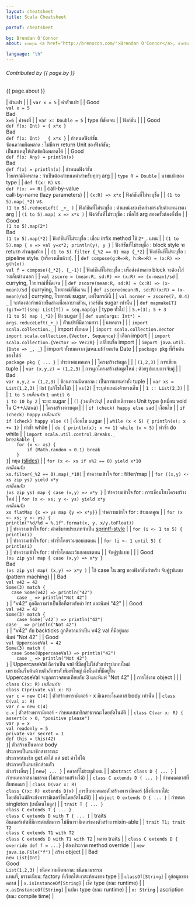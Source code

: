 ```yaml
---
layout: cheatsheet
title: Scala Cheatsheet

partof: cheatsheet

by: Brendan O'Connor
about: ขอบคุณ <a href="http://brenocon.com/">Brendan O'Connor</a>, สำหรับ cheatsheet นี้มีวัตถุประสงค์เพื่ออ้างอิงอย่างง่ายสำหรับโครงสร้างประโยคของ Scala, Licensed by Brendan O'Connor under a CC-BY-SA 3.0 license.

language: "th"
---
```


###### Contributed by {{ page.by }}

{{ page.about }}

|  <span id="variables" class="h2">ตัวแปร</span>                                                                     |                      |
|  `var x = 5`                                                                                                      |  ค่าตัวแปร             |
|  <span class="label success">Good</span><br> `val x = 5`<br> <span class="label important">Bad</span><br> `x=6`   |  ค่าคงที่               |
|  `var x: Double = 5`                                                                                              |  type ที่ชัดเจน         |
|  <span id="functions" class="h2">ฟังก์ชัน</span>                                                                 |                      |
|  <span class="label success">Good</span><br> `def f(x: Int) = { x*x }`<br> <span class="label important">Bad</span><br> `def f(x: Int)   { x*x }`   |  กำหนดฟังก์ชัน <br> ซ้อนความผิดพลาด : ไม่มีการ return Unit ของฟังก์ชัน;<br> เป็นสาเหตุให้เกิดข้อผิดพลาดได้ |
|  <span class="label success">Good</span><br> `def f(x: Any) = println(x)`<br> <span class="label important">Bad</span><br> `def f(x) = println(x)`  |  กำหนดฟังก์ชัน <br> ไวยกรณ์ผิดพลาด : จำเป็นต้องกำหนดค่าสำหรับทุกๆ arg |
|  `type R = Double`                                                                                       |  นามแฝงของ type                                                               |
|  `def f(x: R)` vs.<br> `def f(x: => R)`                                                                  |  call-by-value <br> call-by-name (lazy parameters)                |
|  `(x:R) => x*x`                                                                                          |  ฟังก์ชันที่ไม่ระบุชื่อ                                                                |
|  `(1 to 5).map(_*2)` vs.<br> `(1 to 5).reduceLeft( _+_ )`                                                |  ฟังก์ชันที่ไม่ระบุชื่อ : ตำแหน่งของขีดล่างตรงกับตำแหน่งของ arg  |
|  `(1 to 5).map( x => x*x )`                                                                              |  ฟังก์ชันที่ไม่ระบุชื่อ : เพื่อใช้ arg สองครั้งต้องตั้งชื่อ |
|  <span class="label success">Good</span><br> `(1 to 5).map(2*)`<br> <span class="label important">Bad</span><br> `(1 to 5).map(*2)` |  ฟังก์ชันที่ไม่ระบุชื่อ : เชื่อม infix method ใช้  `2*_`. แทน  |
|  `(1 to 5).map { x => val y=x*2; println(y); y }`                                                        |  ฟังก์ชันที่ไม่ระบุชื่อ : block style จะ return ส่วนสุดท้าย |
|  `(1 to 5) filter {_%2 == 0} map {_*2}`                                                                  |  ฟังก์ชันที่ไม่ระบุชื่อ : pipeline style. (หรือวงเล็บด้วย). |
|  `def compose(g:R=>R, h:R=>R) = (x:R) => g(h(x))` <br> `val f = compose({_*2}, {_-1})`                   |  ฟังก์ชันที่ไม่ระบุชื่อ : เพื่อส่งค่าหลาย block จะต้องใส่วงเล็บด้านนอก |
|  `val zscore = (mean:R, sd:R) => (x:R) => (x-mean)/sd`                                                   |  currying, ไวยกรณ์ที่ชัดเจน |
|  `def zscore(mean:R, sd:R) = (x:R) => (x-mean)/sd`                                                       |  currying, ไวยกรณ์ที่ชัดเจน |
|  `def zscore(mean:R, sd:R)(x:R) = (x-mean)/sd`                                                           |  currying, ไวยกรณ์ sugar, แต่ในกรณีนี้  |
|  `val normer = zscore(7, 0.4) _`                                                                         |  จะต้องต่อท้ายด้วยขีดล่างเพื่อเอาบางส่วน, เวอร์ชัน sugar เท่านั้น |
|  `def mapmake[T](g:T=>T)(seq: List[T]) = seq.map(g)`                                                     |  type ทั่วไป  |
|  `5.+(3); 5 + 3` <br> `(1 to 5) map (_*2)`                                                               |  ฝัง sugar  |
|  `def sum(args: Int*) = args.reduceLeft(_+_)`                                                            |  ตัวแปรที่มีความยาว  |
|  <span id="packages" class="h2">แพคเกจ</span>                                                            |                 |
|  `import scala.collection._`                                                                             |  import ทั้งหมด   |
|  `import scala.collection.Vector` <br> `import scala.collection.{Vector, Sequence}`                      |  เลือก import  |
|  `import scala.collection.{Vector => Vec28}`                                                             |  เปลี่ยนชื่อ import  |
|  `import java.util.{Date => _, _}`                                                                       |  import ทั้งหมดจาก java.util ยกเว้น Date  |
|  `package pkg` ที่เริ่มต้นของไฟล์ <br> `package pkg { ... }`                                                   |  ประกาศแพคเกจ  |
|  <span id="data_structures" class="h2">โครงสร้างข้อมูล</span>                                               |               |
|  `(1,2,3)`                                                                                               |  การเขียน tuple  |
|  `var (x,y,z) = (1,2,3)`                                                                                 |  การผูกโครงสร้างข้อมูลใหม่ : ด้วยรูปแบบการจับคู่  |
|  <span class="label important">Bad</span><br>`var x,y,z = (1,2,3)`                                       |  ซ้อนความผิดพลาด : เป็นการแทนค่าทั้ง tuple |
|  `var xs = List(1,2,3)`                                                                                  |  list (แก้ไขไม่ได้) |
|  `xs(2)`                                                                                                 |  ระบุตำแหน่งด้วยวงเล็บ  |
|  `1 :: List(2,3)`                                                                                        |   |
|  `1 to 5` _เหมือนกับ_ `1 until 6` <br> `1 to 10 by 2`                                                      |  ระยะ sugar |
|  `()` _(วงเล็บว่าง)_                                                                                       |  สมาชิกเดียวของ Unit type (เหมือน void ใน C++/Java) |
|  <span id="control_constructs" class="h2">โครงสร้างควบคุม</span>                                           |                  |
|  `if (check) happy else sad`                                                                             |  เงื่อนไข |
|  `if (check) happy` _เหมือนกับ_ <br> `if (check) happy else ()`                                            |  เงื่อนไข sugar |
|  `while (x < 5) { println(x); x += 1}`                                                                   |  ทำซ้ำ while |
|  `do { println(x); x += 1} while (x < 5)`                                                                |  ทำซ้ำ do while |
|  `import scala.util.control.Breaks._`<br>`breakable {`<br>`    for (x <- xs) {`<br>`        if (Math.random < 0.1) break`<br>`    }`<br>`}`|  หยุด [(slides)](http://www.slideshare.net/Odersky/fosdem-2009-1013261/21) |
|  `for (x <- xs if x%2 == 0) yield x*10` <br> _เหมือนกับ_ <br>`xs.filter(_%2 == 0).map(_*10)`               |  ทำความเข้าใจ for : filter/map |
|  `for ((x,y) <- xs zip ys) yield x*y` <br> _เหมือนกับ_ <br>`(xs zip ys) map { case (x,y) => x*y }`         |  ทำความเข้าใจ for : การเชื่อมโยงโครงสร้างใหม่ |
|  `for (x <- xs; y <- ys) yield x*y` <br>  _เหมือนกับ_ <br>`xs flatMap {x => ys map {y => x*y}}`            |  ทำความเข้าใจ for : ข้ามผลคูณ |
|  `for (x <- xs; y <- ys) {`<br>    `println("%d/%d = %.1f".format(x, y, x/y.toFloat))`<br>`}`            |  ทำความเข้าใจ for : คำอธิบายประเภทจำเป็น  [sprintf-style](http://java.sun.com/javase/6/docs/api/java/util/Formatter.html#syntax) |
|  `for (i <- 1 to 5) {`<br>    `println(i)`<br>`}`                                                        |  ทำความเข้าใจ for : ทำซ้ำโดยรวมขอบเขตบน |
|  `for (i <- 1 until 5) {`<br>    `println(i)`<br>`}`                                                     |  ทำความเข้าใจ for : ทำซ้ำโดยละเว้นขอบเขตบน |
|  <span id="pattern_matching" class="h2">จับคู่รูปแบบ</span>                                                  |                 |
|  <span class="label success">Good</span><br> `(xs zip ys) map { case (x,y) => x*y }`<br> <span class="label important">Bad</span><br> `(xs zip ys) map( (x,y) => x*y )` |  ใช้ case ใน arg ของฟังก์ชันสำหรับ จับคู่รูปแบบ (pattern maching) |
|  <span class="label important">Bad</span><br>`val v42 = 42`<br>`Some(3) match {`<br>`  case Some(v42) => println("42")`<br>`    case _ => println("Not 42")`<br>`}`     |  "v42" ถูกตีความว่าเป็นชื่อที่ตรงกับค่า Int และพิมพ์ "42" |
|  <span class="label success">Good</span><br>`val v42 = 42`<br>`Some(3) match {`<br>``    case Some(`v42`) => println("42")``<br>`case _ => println("Not 42")`<br>`}`    |  "v42" กับ backticks ถูกตีความว่าเป็น v42 val ที่มีอยู่และ<br>พิมพ์ "Not 42" |
|  <span class="label success">Good</span><br>`val UppercaseVal = 42`<br>`Some(3) match {`<br>`  case Some(UppercaseVal) => println("42")`<br>`    case _ => println("Not 42")`<br>`}` |  UppercaseVal ถือว่าเป็น val ที่มีอยู่ไม่ใช่ตัวแปรรูปแบบใหม่<br> เพราะมันเริ่มต้นด้วยตัวอักษรตัวพิมพ์ใหญ่ ดังนั้นค่าที่มีอยู่ใน <br>UppercaseVal จะถูกตรวจสอบเทียบกับ 3 และพิมพ์ "Not 42" |
|  <span id="object_orientation" class="h2">การใช้งาน object</span>                                         |                 |
|  `class C(x: R)` _เหมือนกับ_ <br>`class C(private val x: R)`<br>`var c = new C(4)`                         |  ตัวสร้างพารามิเตอร์ - x มีเฉพาะในคลาส body เท่านั้น |
|  `class C(val x: R)`<br>`var c = new C(4)`<br>`c.x`                                                      |  ตัวสร้างพารามิเตอร์ - กำหนดสมาชิกสาธารณะโดยอัตโนมัติ |
|  `class C(var x: R) {`<br>`assert(x > 0, "positive please")`<br>`var y = x`<br>`val readonly = 5`<br>`private var secret = 1`<br>`def this = this(42)`<br>`}`| ตัวสร้างเป็นคลาส body<br> ประกาศเป็นสมาชิกสาธารณะ<br> ประกาศสมาชิก get ค่าได้ แต่ set ค่าไม่ได้<br> ประกาศเป็นสมาชิกส่วนตัว<br> ตัวสร้างอื่นๆ |
|  `new{ ... }`                                                                                            |  คลาสที่ไม่ระบุตัวตน |
|  `abstract class D { ... }`                                                                              |  กำหนดคลาสนามธรรม (ไม่สามารถสร้างได้) |
|  `class C extends D { ... }`                                                                             |  กำหนดคลาสที่สืบทอดมา |
|  `class D(var x: R)`<br>`class C(x: R) extends D(x)`                                                     |  การสืบทอดและตัวสร้างพารามิเตอร์ (สิ่งที่อยากได้:<br> โดยอัตโนมัติจะส่งพารามิเตอร์ขึ้นโดยอัตโนมัติ) |
|  `object O extends D { ... }`                                                                            |  กำหนด singleton (เหมือนโมดูล) |
|  `trait T { ... }`<br>`class C extends T { ... }`<br>`class C extends D with T { ... }`                  |  traits<br> อินเตอร์เฟซที่มีการดำเนินการ ไม่มีพารามิเตอร์ของตัวสร้าง mixin-able |
|  `trait T1; trait T2`<br>`class C extends T1 with T2`<br>`class C extends D with T1 with T2`             |  หลาย traits |
|  `class C extends D { override def f = ...}`	                                                           |  ต้องประกาศ method override |
|  `new java.io.File("f")`                   	                                                             |  สร้าง object |
|  <span class="label important">Bad</span><br> `new List[Int]`<br> <span class="label success">Good</span><br> `List(1,2,3)` |  ชนิดความผิดพลาด: ชนิดนามธรรม<br> แทนที่, ธรรมเนียม: factory ที่เรียกได้เงาสะท้อนของ type |
|  `classOf[String]`                                                                                       |  ดูข้อมูลของคลาส |
|  `x.isInstanceOf[String]`                                                                                |  เช็ค type (ขณะ runtime) |
|  `x.asInstanceOf[String]`                                                                                |  แปลง type (ขณะ runtime) |
|  `x: String`                                                                                             |  ascription (ขณะ compile time) |

